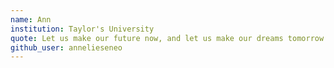 ```yaml
---
name: Ann
institution: Taylor's University
quote: Let us make our future now, and let us make our dreams tomorrow’s reality.
github_user: annelieseneo
---
```

